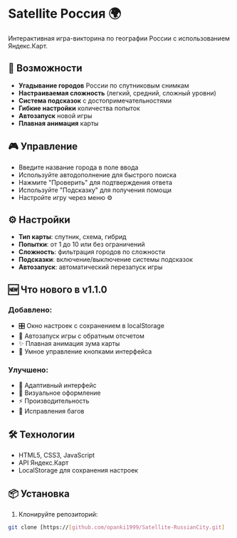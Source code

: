 # Satellite  Россия 🌍

Интерактивная игра-викторина по географии России с использованием Яндекс.Карт.

## 🚀 Возможности

- **Угадывание городов** России по спутниковым снимкам
- **Настраиваемая сложность** (легкий, средний, сложный уровни)
- **Система подсказок** с достопримечательностями
- **Гибкие настройки** количества попыток
- **Автозапуск** новой игры
- **Плавная анимация** карты

## 🎮 Управление

- Введите название города в поле ввода
- Используйте автодополнение для быстрого поиска
- Нажмите "Проверить" для подтверждения ответа
- Используйте "Подсказку" для получения помощи
- Настройте игру через меню ⚙️

## ⚙️ Настройки

- **Тип карты**: спутник, схема, гибрид
- **Попытки**: от 1 до 10 или без ограничений
- **Сложность**: фильтрация городов по сложности
- **Подсказки**: включение/выключение системы подсказок
- **Автозапуск**: автоматический перезапуск игры

## 🆕 Что нового в v1.1.0

### Добавлено:
- 🎛️ Окно настроек с сохранением в localStorage
- 🔄 Автозапуск игры с обратным отсчетом
- ✨ Плавная анимация зума карты
- 🎯 Умное управление кнопками интерфейса

### Улучшено:
- 📱 Адаптивный интерфейс
- 🎨 Визуальное оформление
- ⚡ Производительность
- 🐛 Исправления багов

## 🛠️ Технологии

- HTML5, CSS3, JavaScript
- API Яндекс.Карт
- LocalStorage для сохранения настроек

## 📦 Установка

1. Клонируйте репозиторий:
```bash
git clone [https://[github.com/opanki1999/Satellite-RussianCity.git]
